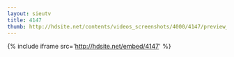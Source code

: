 ```yaml
---
layout: sieutv
title: 4147
thumb: http://hdsite.net/contents/videos_screenshots/4000/4147/preview_360p.mp4.jpg
---
```

{% include iframe src='http://hdsite.net/embed/4147' %}
 
